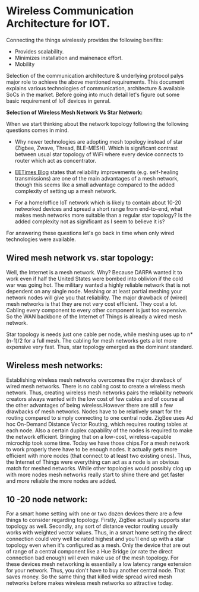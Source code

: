 # Wireless Communication Architecture for IOT.

Connecting the things wirelessly provides the following benifits:
* Provides scalability.
* Minimizes installation and mainenace effort.
* Mobility

Selection of the communication architecture & underlying protocol palys major role to achieve the above mentioned requirements. This document explains various technologies of communication, architecture & available SoCs in the market. Before going into much detail let's figure out some basic requirement of IoT devices in genral.

**Selection of Wireless Mesh Network Vs Star Network:**

When we start thinking about the network topology following the following questions comes in mind.

* Why newer technologies are adopting mesh topology instead of star (Zigbee, Zwave, Thread, BLE-MESH). Which is significant contrast between usual star topology of WiFi where every device connects to router which act as concentrator. 

* [EETimes Blog](https://www.eetimes.com/document.asp?doc_id=1168414) states that reliability improvements (e.g. self-healing transmissions) are one of the main advantages of a mesh network, though this seems like a small advantage compared to the added complexity of setting up a mesh network.

* For a home/office IoT network which is likely to contain about 10-20 networked devices and spread a short range from end-to-end, what makes mesh networks more suitable than a regular star topology? Is the added complexity not as significant as I seem to believe it is?

For answering these questions let's go back in time when only wired technologies were available.

## Wired mesh network vs. star topology:

Well, the Internet is a mesh network. Why? Because DARPA wanted it to work even if half the United States were bombed into oblivion if the cold war was going hot. The military wanted a highly reliable network that is not dependent on any single node. Meshing or at least partial meshing your network nodes will give you that reliability. The major drawback of (wired) mesh networks is that they are not very cost efficient. They cost a lot. Cabling every component to every other component is just too expensive. So the WAN backbone of the Internet of Things is already a wired mesh network.

Star topology is needs just one cable per node, while meshing uses up to n*(n-1)/2 for a full mesh. The cabling for mesh networks gets a lot more expensive very fast. Thus, star topology emerged as the dominant standard.


## Wireless mesh networks:

Establishing wireless mesh networks overcomes the major drawback of wired mesh networks. There is no cabling cost to create a wireless mesh network. Thus, creating wireless mesh networks pairs the reliability network creators always wanted with the low cost of few cables and of course all the other advantages of being wireless.However there are still a few drawbacks of mesh networks. Nodes have to be relatively smart for the routing compared to simply connecting to one central node. ZigBee uses Ad hoc On-Demand Distance Vector Routing, which requires routing tables at each node. Also a certain duplex capability of the nodes is required to make the network efficient. Bringing that on a low-cost, wireless-capable microchip took some time. Today we have those chips.For a mesh network to work properly there have to be enough nodes. It actually gets more efficient with more nodes (that connect to at least two existing ones). Thus, the Internet of Things were everything can act as a node is an obvious match for meshed networks. While other topologies would possibly clog up with more nodes mesh networks really start to shine there and get faster and more reliable the more nodes are added.


## 10 -20 node network: 
For a smart home setting with one or two dozen devices there are a few things to consider regarding topology. Firstly, ZigBee actually supports star topology as well. Secondly, any sort of distance vector routing usually works with weighted vector values. Thus, in a smart home setting the direct connection could very well be rated highest and you'll end up with a star topology even when it's configured as a mesh.
Only the device that are out of range of a central component like a Hue Bridge (or rate the direct connection bad enough) will even make use of the mesh topology. For these devices mesh networking is essentially a low latency range extension for your network. Thus, you don't have to buy another central node. That saves money. So the same thing that killed wide spread wired mesh networks before makes wireless mesh networks so attractive today.
